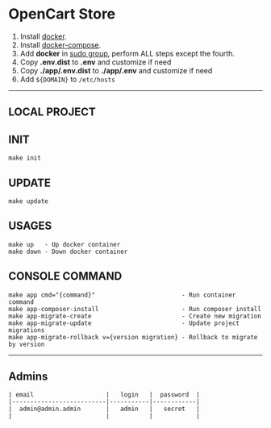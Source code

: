 # OpenCart Store

1. Install [docker](https://docs.docker.com/engine/install/ubuntu/).
2. Install [docker-compose](https://docs.docker.com/compose/install/).
3. Add **docker** in [sudo group](https://stackoverflow.com/a/48957722/11419254), perform ALL steps except the fourth.
4. Copy **.env.dist** to **.env** and customize if need
5. Copy **./app/.env.dist** to **./app/.env** and customize if need
6. Add `${DOMAIN}` to `/etc/hosts`

---
LOCAL PROJECT
---
INIT
---
```
make init
```

UPDATE
---
```
make update
```

USAGES
---
```
make up   - Up docker container
make down - Down docker container
```

CONSOLE COMMAND
---
```
make app cmd="{command}"                        - Run container command
make app-composer-install                       - Run composer install
make app-migrate-create                         - Create new migration
make app-migrate-update                         - Update project migrations
make app-migrate-rollback v={version migration} - Rollback to migrate by version
```
---
## Admins
```
| email                    |   login   |  password  |
|--------------------------|-----------|------------|
|  admin@admin.admin       |   admin   |   secret   |
|                          |           |            |
